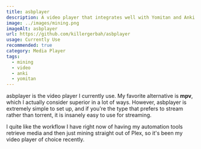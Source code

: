 ```yaml
---
title: asbplayer
description: A video player that integrates well with Yomitan and Anki. Works with variety of streaming sources as well as local files.
image: ../images/mining.png
imageAlt: asbplayer
url: https://github.com/killergerbah/asbplayer
usage: Currently Use
recommended: true
category: Media Player
tags:
  - mining
  - video
  - anki
  - yomitan
---
```

asbplayer is the video player I currently use. My favorite alternative is **mpv**, which I actually consider superior in a lot of ways. However, asbplayer is extremely simple to set up, and if you're the type that prefers to stream rather than torrent, it is insanely easy to use for streaming. 

I quite like the workflow I have right now of having my automation tools retrieve media and then just mining straight out of Plex, so it's been my video player of choice recently.